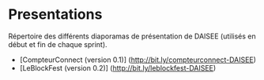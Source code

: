 # Presentations
Répertoire des différents diaporamas de présentation de DAISEE (utilisés en début et fin de chaque sprint).
- [CompteurConnect (version 0.1)] (http://bit.ly/compteurconnect-DAISEE)
- [LeBlockFest (version 0.2)] (http://bit.ly/leblockfest-DAISEE)

